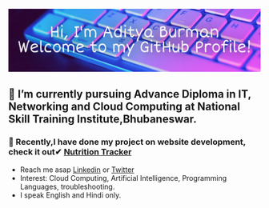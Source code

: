 ![Header](https://github.com/AdityaBurman/AdityaBurman/blob/main/AdityaBurman.jpg)
## 👀 I’m currently pursuing Advance Diploma in IT, Networking and Cloud Computing at National Skill Training Institute,Bhubaneswar.
### 🌱 Recently,I have done my project on website development, check it out✔ <a href="http://nutritiontracker.lovestoblog.com/" target="_blank">Nutrition Tracker</a>
- Reach me asap <a href="https://www.linkedin.com/in/aditya-burman-240196/" target="_blank">Linkedin</a> or <a href="https://twitter.com/Aditya_Burman_/" target="_blank">Twitter</a>
- Interest: Cloud Computing, Artificial Intelligence, Programming Languages, troubleshooting. 
- I speak English and Hindi only.

<!---
AdityaBurman/AdityaBurman is a ✨ special ✨ repository because its `README.md` (this file) appears on your GitHub profile.
You can click the Preview link to take a look at your changes.
--->
